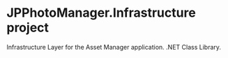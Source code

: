 # JPPhotoManager.Infrastructure project

Infrastructure Layer for the Asset Manager application.
.NET Class Library.
